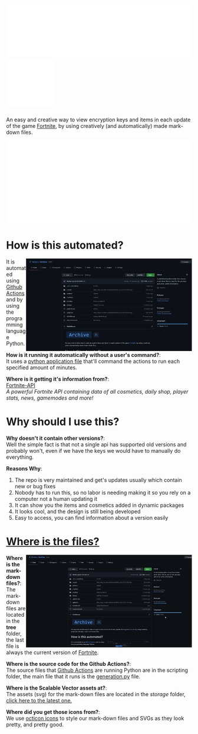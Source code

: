 # ![](/source/readme-content/name.svg) ![](/source/readme-content/icon.svg)

An easy and creative way to view encryption keys and items in each update of the game [Fortnite](https://www.epicgames.com/fortnite/en-US/home), by using creatively (and automatically) made mark-down files.

[![18.40](https://github.com/Tectors/Archive/blob/master/source/dependents/gen.18.40.svg)](https://github.com/Tectors/Archive/blob/master/tree/18.40.md)

# How is this automated?

<img align="right" width="450" height="250" src="./source/readme-content/actions.gif">

It is automated using [Github Actions](https://docs.github.com/en/actions) and by using the programming language Python.

**How is it running it automatically without a user's command?**:
<br> It uses a [python application file](https://github.com/Tectors/Archive/blob/main/.github/workflows/python-app.yml) that'll command the actions to run each specified amount of minutes.<br/>

**Where is it getting it's information from?**:
<br> [Fortnite-API](https://fortnite-api.com/) <br>*A powerful Fortnite API containing data of all cosmetics, daily shop, player stats, news, gamemodes and more!*

# Why should I use this?

**Why doesn't it contain other versions?**:
<br> Well the simple fact is that not a single api has supported old versions and probably won't, even if we have the keys we would have to manually do everything.

**Reasons Why**:
1. The repo is very maintained and get's updates usually which contain new or bug fixes
2. Nobody has to run this, so no labor is needing making it so you rely on a computer not a human updating it
3. It can show you the items and cosmetics added in dynamic packages
4. It looks cool, and the design is still being developed
5. Easy to access, you can find information about a version easily

# [Where is the files?](https://github.com/Tectors/Archive/tree/main/tree)

<img align="right" width="450" height="250" src="./source/readme-content/where_to_find.gif">

**Where is the mark-down files?**:
<br> The mark-down files are located in the **tree** folder, the last file is always the current version of [Fortnite](https://www.epicgames.com/fortnite/en-US/home).

**Where is the source code for the Github Actions?**:
<br> The source files that [Github Actions](https://docs.github.com/en/actions) are running Python are in the scripting folder, the main file that it runs is the [generation.py](https://github.com/Tectors/Archive/blob/master/source/python-application/generation.py) file.

**Where is the Scalable Vector assets at?**:
<br> The assets (svg) for the mark-down files are located in the *storage* folder, [click here to the latest one.](https://github.com/Tectors/Archive/blob/master/source/dependents/gen.18.40.svg)

**Where did you get those icons from?**: <br>
We use [octicon icons](https://primer.style/octicons/) to style our mark-down files and SVGs as they look pretty, and pretty good.